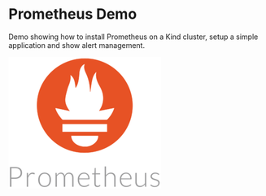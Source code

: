 # Prometheus Demo

Demo showing how to install Prometheus on a Kind cluster, setup a simple application and show alert management.

![Prometheus Demo](images/prometheus.png)